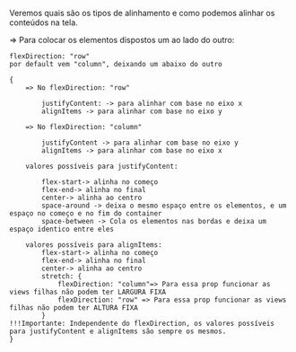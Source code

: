 Veremos quais são os tipos de alinhamento e como podemos alinhar os conteúdos na tela.

=> Para colocar os elementos dispostos um ao lado do outro:

    flexDirection: "row"
    por default vem "column", deixando um abaixo do outro

    {
        => No flexDirection: "row"

            justifyContent: -> para alinhar com base no eixo x
            alignItems -> para alinhar com base no eixo y

        => No flexDirection: "column"

            justifyContent -> para alinhar com base no eixo y
            alignItems -> para alinhar com base no eixo x

        valores possíveis para justifyContent:

            flex-start-> alinha no começo
            flex-end-> alinha no final
            center-> alinha ao centro
            space-around -> deixa o mesmo espaço entre os elementos, e um espaço no começo e no fim do container
            space-between -> Cola os elementos nas bordas e deixa um espaço identico entre eles

        valores possíveis para alignItems:
            flex-start-> alinha no começo
            flex-end-> alinha no final
            center-> alinha ao centro
            stretch: {
                flexDirection: "column"=> Para essa prop funcionar as views filhas não podem ter LARGURA FIXA
                flexDirection: "row" => Para essa prop funcionar as views filhas não podem ter ALTURA FIXA
            }
    !!!Importante: Independente do flexDirection, os valores possíveis para justifyContent e alignItems são sempre os mesmos.
    }